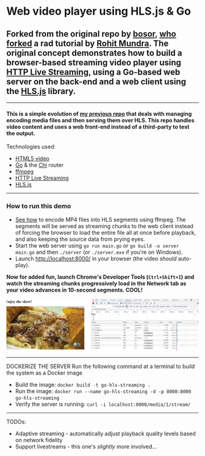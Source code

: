 # Web video player using HLS.js & Go 

## Forked from the original repo by [bosor](https://github.com/borosr/), [who forked](https://github.com/borosr/hls-usage) a rad tutorial by [Rohit Mundra](https://www.rohitmundra.com/video-streaming-server). The original concept demonstrates how to build a browser-based streaming video player using [HTTP Live Streaming](https://en.wikipedia.org/wiki/HTTP_Live_Streaming), using a Go-based web server on the back-end and a web client using the [HLS.js](https://github.com/video-dev/hls.js/) library.

***
#### This is a simple evolution of [my previous repo](https://github.com/jasonsalas/go-streaming-media-server) that deals with managing encoding media files and then serving them over HLS. This repo handles video content and uses a web front-end instead of a third-party to test the output.

Technologies used:
- [HTML5 video](https://web.dev/media/)
- [Go](https://golang.org) & the [Chi](github.com/go-chi/chi) router
- [ffmpeg](https://www.ffmpeg.org/)
- [HTTP Live Streaming](https://developer.apple.com/documentation/http_live_streaming)
- [HLS.js](https://github.com/video-dev/hls.js/)
***
### How to run this demo
- [See how](https://github.com/jasonsalas/web-video-player-hls-go/tree/main/assets/media/README.md) to encode MP4 files into HLS segments using ffmpeg. The segments will be served as streaming chunks to the web client instead of forcing the browser to load the entire file all at once before playback, and also keeping the source data from prying eyes.
- Start the web server using `go run main.go` or `go build -o server main.go` and then `./server` (or `./server.exe` if you're on Windows).
- Launch [http://localhost:8000/](http://localhost:8000/) in your browser (the video *should* auto-play).

**Now for added fun, launch Chrome's Developer Tools (`Ctrl+Shift+I`) and watch the streaming chunks progressively load in the Network tab as your video advances in 10-second segments. COOL!**

![HLS segments load progressively as your video advances](https://github.com/jasonsalas/web-video-player-hls-go/blob/main/static/streaming_traffic.jpg)

***
DOCKERIZE THE SERVER
Run the following command at a terminal to build the system as a Docker image
- Build the image: `docker build -t go-hls-streaming .`
- Run the image: `docker run --name go-hls-streaming -d -p 8000:8000 go-hls-streaming`
- Verify the server is running: `curl -i localhost:8000/media/1/stream/`
***
TODOs:
- Adaptive streaming - automatically adjust playback quality levels based on network fidelity
- Support livestreams - this one's _slightly_ more involved...
